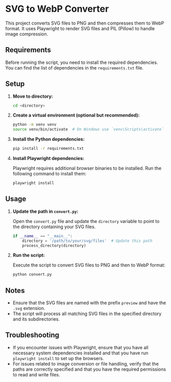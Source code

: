 # SVG to WebP Converter

This project converts SVG files to PNG and then compresses them to WebP format. It uses Playwright to render SVG files and PIL (Pillow) to handle image compression.

## Requirements

Before running the script, you need to install the required dependencies. You can find the list of dependencies in the `requirements.txt` file.

## Setup

1. **Move to directory:**

    ```bash
    cd <directory>
    ```

2. **Create a virtual environment (optional but recommended):**

    ```bash
    python -m venv venv
    source venv/bin/activate  # On Windows use `venv\Scripts\activate`
    ```

3. **Install the Python dependencies:**

    ```bash
    pip install -r requirements.txt
    ```

4. **Install Playwright dependencies:**

    Playwright requires additional browser binaries to be installed. Run the following command to install them:

    ```bash
    playwright install
    ```

## Usage

1. **Update the path in `convert.py`:**

    Open the `convert.py` file and update the `directory` variable to point to the directory containing your SVG files.

    ```python
    if __name__ == "__main__":
        directory = '/path/to/your/svg/files'  # Update this path
        process_directory(directory)
    ```

2. **Run the script:**

    Execute the script to convert SVG files to PNG and then to WebP format:

    ```bash
    python convert.py
    ```

## Notes

- Ensure that the SVG files are named with the prefix `preview` and have the `.svg` extension.
- The script will process all matching SVG files in the specified directory and its subdirectories.

## Troubleshooting

- If you encounter issues with Playwright, ensure that you have all necessary system dependencies installed and that you have run `playwright install` to set up the browsers.
- For issues related to image conversion or file handling, verify that the paths are correctly specified and that you have the required permissions to read and write files.

